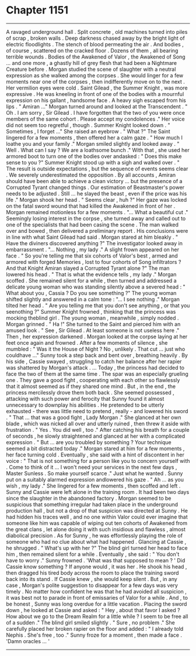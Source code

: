 
# Chapter 1151


---

A ravaged underground hall . Split concrete , old machines turned into piles of scrap , broken walls . Deep darkness chased away by the bright light of electric floodlights .
The stench of blood permeating the air .
And bodies , of course , scattered on the cracked floor . Dozens of them , all bearing terrible wounds . Bodies of the Awakened of Valor , the Awakened of Song ... and one more , a ghastly hill of grey flesh that had been a Nightmare Creature before .
Morgan studied the scene of slaughter with a neutral expression as she walked among the corpses . She would linger for a few moments near one of the corpses , then indifferently move on to the next . Her vermilion eyes were cold .
Saint Gilead , the Summer Knight , was more expressive . He was kneeling in front of one of the bodies with a mournful expression on his gallant , handsome face . A heavy sigh escaped from his lips .
" Amiran ..."
Morgan turned around and looked at the Transcendent .
" Oh . I am sorry , Sir Gilead . I have forgotten that the two of you were once members of the same cohort . Please accept my condolences ."
Her voice did not seem too regretful , though .
Summer Knight looked down .
" Sometimes , I forget ..."
She raised an eyebrow .
" What ?"
The Saint lingered for a few moments , then offered her a calm gaze .
" How much I loathe you and your family ."
Morgan smiled slightly and looked away .
" Well . What can I say ? We are a loathsome bunch ."
With that , she used her armored boot to turn one of the bodies over andasked :
" Does this make sense to you ?"
Summer Knight stood up with a sigh and walked over .
" The result is outside expectations , but the sequence of events seems clear . We severely underestimated the opposition . By all accounts , Amiran should have been able to achieve a clean victory ... but the presence of a Corrupted Tyrant changed things . Our estimation of Beastmaster's power needs to be adjusted . Still ... he slayed the beast , even if the price was his life ."
Morgan shook her head .
" Seems clear , huh ?"
Her gaze was locked on the fatal sword wound that had killed the Awakened in front of her .
Morgan remained motionless for a few moments .
"... What a beautiful cut ."
Seemingly losing interest in the corpse , she turned away and called out to one of the specialists that had been casing the scene . The man walked over and bowed , then delivered a preliminary report . His conclusions were in line with what Saint Gilead had said .
Morgan stared at him bleakly .
" Have the diviners discovered anything ?"
The investigator looked away in embarrassment .
"... Nothing , my lady ."
A slight frown appeared on her face .
" So you're telling me that six cohorts of Valor's best , armed and armored with forged Memories , lost to four cohorts of Song infiltrators ? And that Knight Amiran slayed a Corrupted Tyrant alone ?"
The man lowered his head .
" That is what the evidence tells , my lady ." Morgan scoffed .
She remained silent for a while , then turned and addressed a delicate young woman who was standing silently above a severed head :
" What about you , Cassia ? Do you see something ?"
The young woman shifted slightly and answered in a calm tone :
"... I see nothing ."
Morgan tilted her head .
" Are you telling me that you don't see anything , or that you seenothing ?"
Summer Knight frowned , thinking that the princess was mocking theblind girl . The young woman , meanwhile , simply nodded .
Morgan grinned .
" Ha !"
She turned to the Saint and pierced him with an amused look .
" See , Sir Gilead . At least someone is not useless here ."
Then , her expression darkened .
Morgan looked at the corpse laying at her feet once again and frowned .
After a few moments of silence , she mumbled :
" Was it the House of Night ? No , unlikely .
That cut ... just who couldhave ..."
Sunny took a step back and bent over , breathing heavily . By his side , Cassie swayed , struggling to catch her balance after her rapier was shattered by Morgan's attack .
... Today , the princess had decided to face the two of them at the same time .
The spar was an especially grueling one . They gave a good fight , cooperating with each other so flawlessly that it almost seemed as if they shared one mind . But , in the end , the princess mercilessly drove them both back . She seemed possessed , attacking with such power and ferocity that
Sunny found it almost unnecessary to downplay his abilities .
He pretended to be utterly exhausted - there was little need to pretend , really - and lowered his sword .
" That ... that was a good fight , Lady Morgan ."
She glanced at her own blade , which was nicked all over and utterly ruined , then threw it aside with frustration .
" Yes . You did well , too ."
After catching his breath for a couple of seconds , he slowly straightened and glanced at her with a complicated expression .
" But ... are you troubled by something ? Your technique seemed a bit distracted today ."
Morgan stared at him for a few moments , her face turning cold . Eventually , she said with a hint of discontent in her voice :
" That is not something for a person like you to concern yourself with . Come to think of it ... I won't need your services in the next few days , Master Sunless . So make yourself scarce ."
Just what he wanted . Sunny put on a suitably alarmed expression andlowered his gaze .
" Ah ... as you wish , my lady ."
She lingered for a few moments , then scoffed and left .
Sunny and Cassie were left alone in the training room .
It had been two days since the slaughter in the abandoned factory . Morgan seemed to be suspicious that something irregular had taken place in the underground production hall , but not a drop of that suspicion was directed at Sunny .
He had hidden his traces well , and no one within Valor could ever imagine that someone like him was capable of wiping out ten cohorts of Awakened from the great clans , let alone doing it with such insidious and flawless , almost diabolical precision .
As for Sunny , he was effortlessly playing the role of someone who had no clue about what had happened .
Glancing at Cassie , he shrugged .
" What's up with her ?"
The blind girl turned her head to face him , then remained silent for a while . Eventually , she said :
" You don't have to worry ." Sunny frowned .
'What was that supposed to mean ? '
Did Cassie know something ? If anyone would , it was her .
He shook his head , then dragged his tired body across the room to place the training sword back into its stand .
If Cassie knew , she would keep silent .
But , in any case , Morgan's polite suggestion to disappear for a few days was very timely . No matter how confident he was that he had avoided all suspicion , it was best not to parade in front of emissaries of Valor for a while .
And , to be honest , Sunny was long overdue for a little vacation .
Placing the sword down , he looked at Cassie and asked :
" Hey , about that favor I asked ? How about we go to the Dream Realm for a little while ? I seem to be free all of a sudden ." The blind girl smiled slightly .
" Sure , no problem ."
She carefully placed her broken rapier on the floor and added :
" I already told Nephis . She's free , too ." Sunny froze for a moment , then made a face .
'Damn oracles ... '

---

